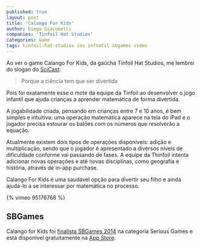 ```yaml
---
published: true
layout: post
title: 'Calango For Kids'
author: Diego Giacomelli
companies: 'Tinfoil Hat Studios'
categories: Game
tags: tinfoil-hat-studios ios infnatil sbgames video 
---
```

Ao ver o game Calango For Kids, da gaúcha Tinfoil Hat Studios, me lembrei do slogan do [SciCast](http://www.scicast.com.br/): 

> Porque a ciência tem que ser divertida

Pois foi exatamente esse o mote da equipe da Tinfoil ao desenvolver o jogo infantil que ajuda crianças a aprender matemática de forma divertida.

A jogabilidade criada, pensando em crianças entre 7 e 10 anos, é bem simples e intuitiva: uma operação matemática aparece na tela do iPad e o jogador precisa estourar os balões com os números que resolverão a equação.

Atualmente existem dois tipos de operações disponíveis: adição e multiplicação, sendo que o jogador é apresentado a diversos níveis de dificuldade conforme vai passando de fases. A equipe da Thinfoil intenta adicionar novas operações e até novas disciplinas, como geografia e história, através de in-app purchase.

Calango For Kids é uma saudável opção para divertir seu filho e ainda ajudá-lo a se interessar por matemática no processo.

{% vimeo 95176768 %}

## SBGames
Calango for Kids foi [finalista SBGames 2014](http://sbgames.org/sbgames2014/festival_de_jogos_finalistas) na categoria Serious Games e está disponível gratuitamente na [App Store](https://itunes.apple.com/br/app/calango-kids/id875886632?mt=8).